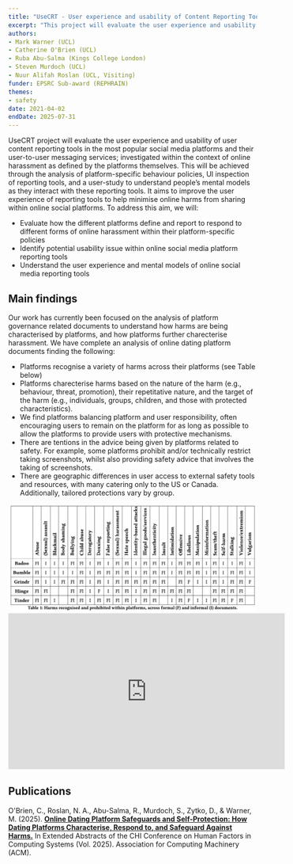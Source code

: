```yaml
---
title: "UseCRT - User experience and usability of Content Reporting Tools in online social media platforms and their user-to-user messaging services"
excerpt: "This project will evaluate the user experience and usability of user content reporting tools in the most popular social media platforms and their user-to-user messaging services, investigated within the context of online harassment as defined by the platforms themselves."
authors:
- Mark Warner (UCL)
- Catherine O'Brien (UCL)
- Ruba Abu-Salma (Kings College London)
- Steven Murdoch (UCL)
- Nuur Alifah Roslan (UCL, Visiting)
funder: EPSRC Sub-award (REPHRAIN)
themes:
- safety
date: 2021-04-02
endDate: 2025-07-31
---
```


UseCRT project will evaluate the user experience and usability of user content reporting tools in the most popular social media platforms and their user-to-user messaging services; investigated within the context of online harassment as defined by the platforms themselves. This will be achieved through the analysis of platform-specific behaviour policies, UI inspection of reporting tools, and a user-study to understand people’s mental models as they interact with these reporting tools. It aims to improve the user experience of reporting tools to help minimise online harms from sharing within online social platforms. To address this aim, we will:

- Evaluate how the different platforms define and report to respond to different forms of online harassment within their platform-specific policies
- Identify potential usability issue within online social media platform reporting tools
- Understand the user experience and mental models of online social media reporting tools

## Main findings
Our work has currently been focused on the analysis of platform governance related documents to understand how harms are being characterised by platforms, and how platforms further charecterise harassment. We have complete an analysis of online dating platform documents finding the following: 

- Platforms recognise a variety of harms across their platforms (see Table below)
- Platforms charecterise harms based on the nature of the harm (e.g., behaviour, threat, promotion), their repetitative nature, and the target of the harm (e.g., individuals, groups, children, and those with protected characteristics).
- We find platforms balancing platform and user responsibility, often encouraging users to remain on the platform for as long as possible to allow the platforms to provide users with protective mechanisms.
- There are tentions in the advice being given by platforms related to safety. For example, some platforms prohibit and/or technically restrict taking screenshots, whilst also providing safety advice that involves the taking of screenshots. 
- There are geographic differences in user access to external safety tools and resources, with many catering only to the US or Canada. Additionally, tailored protections vary by group.

<img src="/images/UseCRT_Table.png" alt="Table showing harms across five online dating applications" style="width: 100u%; border-radius: 10px;">

<iframe width="560" height="315" src="https://www.youtube.com/embed/jgQZvmcCvyk?si=9E9WvjiPBRRCX7LM" title="YouTube video player" frameborder="0" allow="accelerometer; autoplay; clipboard-write; encrypted-media; gyroscope; picture-in-picture; web-share" referrerpolicy="strict-origin-when-cross-origin" allowfullscreen></iframe>

## Publications

O'Brien, C., Roslan, N. A., Abu-Salma, R., Murdoch, S., Zytko, D., & Warner, M. (2025). **[Online Dating Platform Safeguards and Self-Protection: How Dating Platforms Characterise, Respond to, and Safeguard Against Harms.](https://doi.org/10.1145/3706599.3719825)** In Extended Abstracts of the CHI Conference on Human Factors in Computing Systems (Vol. 2025). Association for Computing Machinery (ACM).